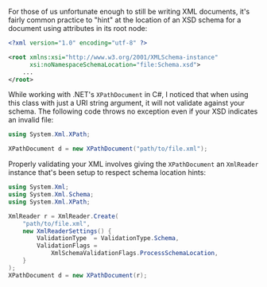 For those of us unfortunate enough to still be writing XML documents, it's fairly common practice to "hint" at the location of an XSD schema for a document using attributes in its root node:

``` xml
<?xml version="1.0" encoding="utf-8" ?>

<root xmlns:xsi="http://www.w3.org/2001/XMLSchema-instance" 
      xsi:noNamespaceSchemaLocation="file:Schema.xsd">
    ...
</root>
```

While working with .NET's `XPathDocument` in C#, I noticed that when using this class with just a URI string argument, it will not validate against your schema. The following code throws no exception even if your XSD indicates an invalid file:

``` cs
using System.Xml.XPath;

XPathDocument d = new XPathDocument("path/to/file.xml");
```

Properly validating your XML involves giving the `XPathDocument` an `XmlReader` instance that's been setup to respect schema location hints:

``` cs
using System.Xml;
using System.Xml.Schema;
using System.Xml.XPath;

XmlReader r = XmlReader.Create(
    "path/to/file.xml", 
    new XmlReaderSettings() {
        ValidationType  = ValidationType.Schema, 
        ValidationFlags = 
            XmlSchemaValidationFlags.ProcessSchemaLocation, 
    }
);
XPathDocument d = new XPathDocument(r);
```
